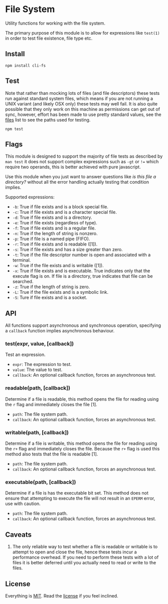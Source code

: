 # File System

Utility functions for working with the file system.

The primary purpose of this module is to allow for expressions like `test(1)` in order to test file existence, file type  etc.

## Install

```
npm install cli-fs
```

## Test

Note that rather than mocking lots of files (and file descriptors) these tests run against standard system files, which means if you are not running a UNIX variant (and likely OSX only) these tests may well fail. It is also quite possible that they only work on this machine as permissions can get out of sync, however, effort has been made to use pretty standard values, see the [files](https://github.com/freeformsystems/cli-fs/blob/master/test/util/files.js) list to see the paths used for testing.

```
npm test
```

## Flags

This module is designed to support the majority of file tests as described by `man test` it does not support complex expressions such as `-gt` or `!=` which require two operands, this is better achieved with pure javascript.

Use this module when you just want to answer questions like *is this file a directory?* without all the error handling actually testing that condition implies.

Supported expressions:

* `-b`: True if file exists and is a block special file.
* `-c`: True if file exists and is a character special file.
* `-d`: True if file exists and is a directory.
* `-e`: True if file exists (regardless of type).
* `-f`: True if file exists and is a regular file.
* `-n`: True if the length of string is nonzero.
* `-p`: True if file is a named pipe (FIFO).
* `-r`: True if file exists and is readable ([1]).
* `-s`: True if file exists and has a size greater than zero.
* `-t`: True if the file descriptor number is open and associated with a terminal.
* `-w`: True if the file exists and is writable ([1]).
* `-x`: True if file exists and is executable. True indicates only that the execute flag is on. If file is a directory, true indicates that file can be searched.
* `-z`: True if the length of string is zero.
* `-L`: True if the file exists and is a symbolic link.
* `-S`: Ture if file exists and is a socket.

## API

All functions support asynchronous and synchronous operation, specifying a `callback` function implies asynchronous behaviour.

### test(expr, value, [callback])

Test an expression.

* `expr`: The expression to test.
* `value`: The value to test.
* `callback`: An optional callback function, forces an asynchronous test.

### readable(path, [callback])

Determine if a file is readable, this method opens the file for reading using the `r` flag and immediately closes the file [1].

* `path`: The file system path.
* `callback`: An optional callback function, forces an asynchronous test.

### writable(path, [callback])

Determine if a file is writable, this method opens the file for reading using the `r+` flag and immediately closes the file. Because the `r+` flag is used this method also tests that the file is readable [1].

* `path`: The file system path.
* `callback`: An optional callback function, forces an asynchronous test.

### executable(path, [callback])

Determine if a file is has the executable bit set. This method does not ensure that attempting to execute the file will not result in an `EPERM` error, use with caution.

* `path`: The file system path.
* `callback`: An optional callback function, forces an asynchronous test.

## Caveats

1. The only reliable way to test whether a file is readable or writable is to attempt to open and close the file, hence these tests incur a performance overhead. If you need to perform these tests with a lot of files it is better deferred until you actually need to read or write to the files.

## License

Everything is [MIT](http://en.wikipedia.org/wiki/MIT_License). Read the [license](/LICENSE) if you feel inclined.
